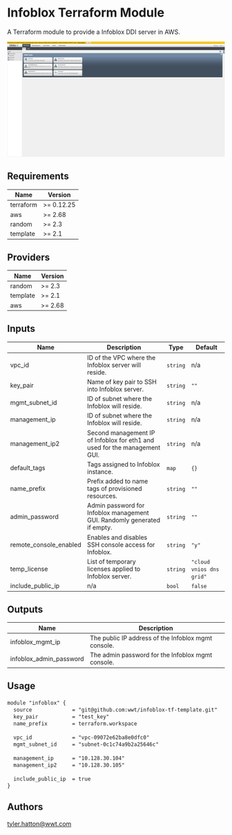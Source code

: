 # Infoblox Terraform Module

A Terraform module to provide a Infoblox DDI server in AWS.

![Desktop Picture](/images/1.png)

<!-- BEGINNING OF PRE-COMMIT-TERRAFORM DOCS HOOK -->
## Requirements

| Name | Version |
|------|---------|
| terraform | >= 0.12.25 |
| aws | >= 2.68 |
| random | >= 2.3 |
| template | >= 2.1 |

## Providers

| Name | Version |
|------|---------|
| random | >= 2.3 |
| template | >= 2.1 |
| aws | >= 2.68 |

## Inputs

| Name | Description | Type | Default |
|------|-------------|------|---------|
| vpc\_id | ID of the VPC where the Infoblox server will reside. | `string` | n/a |
| key\_pair | Name of key pair to SSH into Infoblox server. | `string` | `""` |
| mgmt\_subnet\_id | ID of subnet where the Infoblox will reside. | `string` | n/a |
| management\_ip | ID of subnet where the Infoblox will reside. | `string` | n/a |
| management\_ip2 | Second management IP of Infoblox for eth1 and used for the management GUI. | `string` | n/a |
| default\_tags | Tags assigned to Infoblox instance. | `map` | `{}` |
| name\_prefix | Prefix added to name tags of provisioned resources. | `string` | `""` |
| admin\_password | Admin password for Infoblox management GUI. Randomly generated if empty. | `string` | `""` |
| remote\_console\_enabled | Enables and disables SSH console access for Infoblox. | `string` | `"y"` |
| temp\_license | List of temporary licenses applied to Infoblox server. | `string` | `"cloud vnios dns grid"` |
| include\_public\_ip | n/a | `bool` | `false` |

## Outputs

| Name | Description |
|------|-------------|
| infoblox\_mgmt\_ip | The public IP address of the Infoblox mgmt console. |
| infoblox\_admin\_password | The admin password for the Infoblox mgmt console. |

<!-- END OF PRE-COMMIT-TERRAFORM DOCS HOOK -->

## Usage

```hcl
module "infoblox" {
  source             = "git@github.com:wwt/infoblox-tf-template.git"
  key_pair           = "test_key"
  name_prefix        = terraform.workspace

  vpc_id             = "vpc-09072e62ba8e0dfc0"
  mgmt_subnet_id     = "subnet-0c1c74a9b2a25646c"

  management_ip      = "10.128.30.104"
  management_ip2     = "10.128.30.105"

  include_public_ip  = true
}
```

## Authors

tyler.hatton@wwt.com